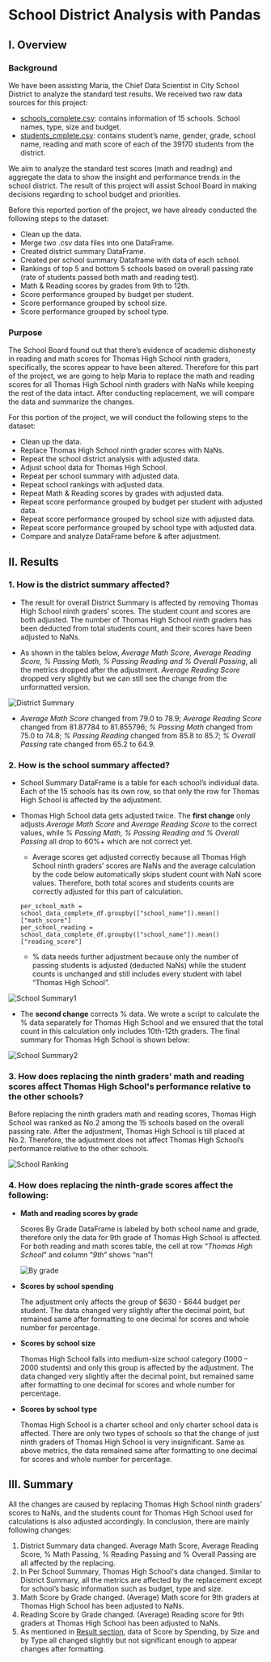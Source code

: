 # School District Analysis with Pandas

## I.  Overview

### Background
We have been assisting Maria, the Chief Data Scientist in City School District to analyze the standard test results. We received two raw data sources for this project:
-	[schools_complete.csv](https://github.com/weihaolun/school-district-analysis/blob/daf5df1c34cf125012212dee24341da393fd4813/Resources/schools_complete.csv): contains information of 15 schools. School names, type, size and budget.
-	[students_cmplete.csv](https://github.com/weihaolun/school-district-analysis/blob/daf5df1c34cf125012212dee24341da393fd4813/Resources/students_complete.csv): contains student’s name, gender, grade, school name, reading and math score of each of the 39170 students from the district.

We aim to analyze the standard test scores (math and reading) and aggregate the data to show the insight and performance trends in the school district. The result of this project will assist School Board in making decisions regarding to school budget and priorities.

Before this reported portion of the project, we have already conducted the following steps to the dataset:
-	Clean up the data.
-	Merge two .csv data files into one DataFrame.
-	Created district summary DataFrame.
-	Created per school summary Dataframe with data of each school.
-	Rankings of top 5 and bottom 5 schools based on overall passing rate (rate of students passed both math and reading test).
-	Math & Reading scores by grades from 9th to 12th.
-	Score performance grouped by budget per student.
-	Score performance grouped by school size.
-	Score performance grouped by school type.


### Purpose
The School Board found out that there’s evidence of academic dishonesty in reading and math scores for Thomas High School ninth graders, specifically, the scores appear to have been altered. Therefore for this part of the project, we are going to help Maria to replace the math and reading scores for all Thomas High School ninth graders with NaNs while keeping the rest of the data intact. After conducting replacement, we will compare the data and summarize the changes. 

For this portion of the project, we will conduct the following steps to the dataset:
-	Clean up the data.
-	Replace Thomas High School ninth grader scores with NaNs.
-	Repeat the school district analysis with adjusted data.
-	Adjust school data for Thomas High School.
-	Repeat per school summary with adjusted data.
-	Repeat school rankings with adjusted data.
-	Repeat Math & Reading scores by grades with adjusted data.
-	Repeat score performance grouped by budget per student with adjusted data.
-	Repeat score performance grouped by school size with adjusted data.
-	Repeat score performance grouped by school type with adjusted data.
-	Compare and analyze DataFrame before & after adjustment.

## II.  Results
### 1. How is the district summary affected?
- The result for overall District Summary is affected by removing Thomas High School ninth graders’ scores. The student count and scores are both adjusted. The number of Thomas High School ninth graders has been deducted from total students count, and their scores have been adjusted to NaNs.

- As shown in the tables below, _Average Math Score, Average Reading Score, % Passing Math, % Passing Reading and % Overall Passing_, all the metrics dropped after the adjustment. _Average Reading Score_ dropped very slightly but we can still see the change from the unformatted version.

![District Summary](https://user-images.githubusercontent.com/84211948/125428383-b6f13ded-912b-4bbf-8078-f6d82f983829.png)

- _Average Math Score_ changed from 79.0 to 78.9; _Average Reading Score_ changed from 81.87784 to 81.855796; _% Passing Math_ changed from 75.0 to 74.8; _% Passing Reading_ changed from 85.8 to 85.7; _% Overall Passing_ rate changed from 65.2 to 64.9.

### 2. How is the school summary affected?
- School Summary DataFrame is a table for each school’s individual data. Each of the 15 schools has its own row, so that only the row for Thomas High School is affected by the adjustment. 

- Thomas High School data gets adjusted twice. The **first change** only adjusts _Average Math Score_ and _Average Reading Score_ to the correct values, while _% Passing Math, % Passing Reading and % Overall Passing_ all drop to 60%+ which are not correct yet.

  - Average scores get adjusted correctly because all Thomas High School ninth graders’ scores are NaNs and the average calculation by the code below automatically skips student count with NaN score values. Therefore, both total scores and students counts are correctly adjusted for this part of calculation.
  ```
  per_school_math = school_data_complete_df.groupby(["school_name"]).mean()["math_score"]
  per_school_reading = school_data_complete_df.groupby(["school_name"]).mean()["reading_score"]
  ```
  - % data needs further adjustment because only the number of passing students is adjusted (deducted NaNs) while the student counts is unchanged and still includes every student with label “Thomas High School”.

![School Summary1](https://user-images.githubusercontent.com/84211948/125429457-9a6bac53-4dff-4af7-9d64-3d6a3936d0a7.png)

- The **second change** corrects % data. We wrote a script to calculate the % data separately for Thomas High School and we ensured that the total count in this calculation only includes 10th-12th graders. The final summary for Thomas High School is shown below:

![School Summary2](https://user-images.githubusercontent.com/84211948/125429478-08693343-71f7-4dc4-9c16-1f6837fac9d4.png)

### 3. How does replacing the ninth graders' math and reading scores affect Thomas High School's performance relative to the other schools?
Before replacing the ninth graders math and reading scores, Thomas High School was ranked as No.2 among the 15 schools based on the overall passing rate. After the adjustment, Thomas High School is till placed at No.2. Therefore, the adjustment does not affect Thomas High School’s performance relative to the other schools.

![School Ranking](https://user-images.githubusercontent.com/84211948/125431882-a8956b5a-2689-4a18-a15b-be91559045dd.png)

### 4. How does replacing the ninth-grade scores affect the following:
- **Math and reading scores by grade**

    Scores By Grade DataFrame is labeled by both school name and grade, therefore only the data for 9th grade of Thomas High School is affected. For both reading and math scores table, the cell at row “_Thomas High School_” and column “_9th_” shows “nan”!

  ![By grade](https://user-images.githubusercontent.com/84211948/125433632-46a75a35-da36-4fa2-98dc-0976aa6eca87.png)

- **Scores by school spending**

    The adjustment only affects the group of $630 - $644 budget per student. The data changed very slightly after the decimal point, but remained same after formatting to one decimal for scores and whole number for percentage.

- **Scores by school size**

    Thomas High School falls into medium-size school category (1000 – 2000 students) and only this group is affected by the adjustment. The data changed very slightly after the decimal point, but remained same after formatting to one decimal for scores and whole number for percentage.

- **Scores by school type**
    
    Thomas High School is a charter school and only charter school data is affected. There are only two types of schools so that the change of just ninth graders of Thomas High School is very insignificant. Same as above metrics, the data remained same after formatting to one decimal for scores and whole number for percentage.


## III.  Summary
All the changes are caused by replacing Thomas High School ninth graders’ scores to NaNs, and the students count for Thomas High School used for calculations is also adjusted accordingly. In conclusion, there are mainly following changes:
  1.	District Summary data changed. Average Math Score, Average Reading Score, % Math Passing, % Reading Passing and % Overall Passing are all affected by the replacing.
  2.	In Per School Summary, Thomas High School's data changed. Similar to District Summary, all the metrics are affected by the replacement except for school’s basic information such as budget, type and size.
  3.	Math Score by Grade changed. (Average) Math score for 9th graders at Thomas High School has been adjusted to NaNs.
  4.	Reading Score by Grade changed. (Average) Reading score for 9th graders at Thomas High School has been adjusted to NaNs.
  5.	As mentioned in [Result section](#results), data of Score by Spending, by Size and by Type all changed slightly but not significant enough to appear changes after formatting. 
